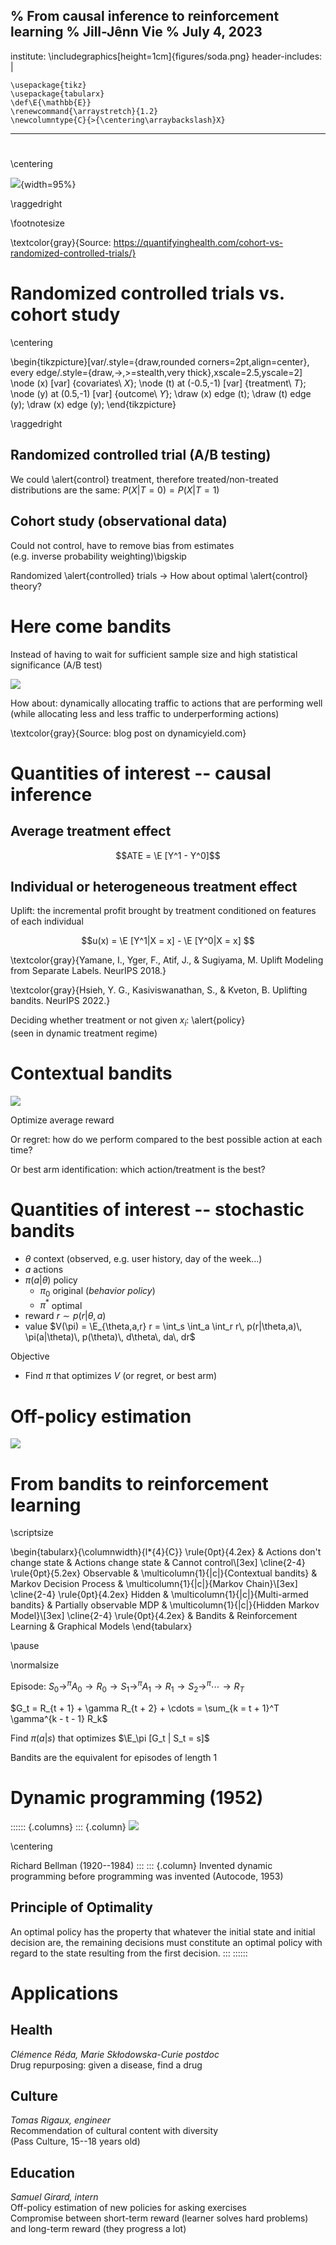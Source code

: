 % From causal inference to reinforcement learning
% Jill-Jênn Vie
% July 4, 2023
---
institute: \includegraphics[height=1cm]{figures/soda.png}
header-includes: |
  ```{=tex}
  \usepackage{tikz}
  \usepackage{tabularx}
  \def\E{\mathbb{E}}
  \renewcommand{\arraystretch}{1.2}
  \newcolumntype{C}{>{\centering\arraybackslash}X}
  ```
---

# 

\centering

![](figures/rct.png){width=95%}

\raggedright

\footnotesize

\textcolor{gray}{Source: https://quantifyinghealth.com/cohort-vs-randomized-controlled-trials/}

# Randomized controlled trials vs. cohort study

\centering

\begin{tikzpicture}[var/.style={draw,rounded corners=2pt,align=center}, every edge/.style={draw,->,>=stealth,very thick},xscale=2.5,yscale=2]
\node (x) [var] {covariates\\ $X$};
\node (t) at (-0.5,-1) [var] {treatment\\ $T$};
\node (y) at (0.5,-1) [var] {outcome\\ $Y$};
\draw (x) edge (t);
\draw (t) edge (y);
\draw (x) edge (y);
\end{tikzpicture}

\raggedright

## Randomized controlled trial (A/B testing)

We could \alert{control} treatment, therefore treated/non-treated distributions are the same: $P(X|T = 0) = P(X|T = 1)$

## Cohort study (observational data)

Could not control, have to remove bias from estimates  
(e.g. inverse probability weighting)\bigskip

Randomized \alert{controlled} trials $\to$ How about optimal \alert{control} theory?

# Here come bandits

Instead of having to wait for sufficient sample size and high statistical significance (A/B test)  

![](figures/ab-testing-bandits.png)

How about: dynamically allocating traffic to actions that are performing well  
(while allocating less and less traffic to underperforming actions)

\textcolor{gray}{Source: blog post on dynamicyield.com}

# Quantities of interest -- causal inference

## Average treatment effect

$$ATE = \E [Y^1 - Y^0]$$

## Individual or heterogeneous treatment effect

Uplift: the incremental profit brought by treatment conditioned on features of each individual

$$u(x) = \E [Y^1|X = x] - \E [Y^0|X = x] $$

\textcolor{gray}{Yamane, I., Yger, F., Atif, J., \& Sugiyama, M. Uplift Modeling from Separate Labels. NeurIPS 2018.}

\textcolor{gray}{Hsieh, Y. G., Kasiviswanathan, S., \& Kveton, B. Uplifting bandits. NeurIPS 2022.}

Deciding whether treatment or not given $x_i$: \alert{policy}  
(seen in dynamic treatment regime)

# Contextual bandits

![](figures/contextual-bandits.png)

Optimize average reward

Or regret: how do we perform compared to the best possible action at each time?

Or best arm identification: which action/treatment is the best?

# Quantities of interest -- stochastic bandits

- $\theta$ context (observed, e.g. user history, day of the week…)
- $a$ actions
- $\pi(a|\theta)$ policy
	- $\pi_0$ original (*behavior policy*)
	- $\pi^*$ optimal
- reward $r \sim p(r|\theta,a)$
- value $V(\pi) = \E_{\theta,a,r} r = \int_s \int_a \int_r r\, p(r|\theta,a)\, \pi(a|\theta)\, p(\theta)\, d\theta\, da\, dr$

Objective

- Find $\pi$ that optimizes $V$ (or regret, or best arm)

# Off-policy estimation

![](figures/ipw.png)

# From bandits to reinforcement learning

\scriptsize

\begin{tabularx}{\columnwidth}{l*{4}{C}}
\rule{0pt}{4.2ex} & Actions don't change state & Actions change state & Cannot control\\[3ex] \cline{2-4}
\rule{0pt}{5.2ex} Observable & \multicolumn{1}{|c|}{Contextual bandits} & Markov Decision Process & \multicolumn{1}{|c|}{Markov Chain}\\[3ex] \cline{2-4}
\rule{0pt}{4.2ex} Hidden & \multicolumn{1}{|c|}{Multi-armed bandits} & Partially observable MDP & \multicolumn{1}{|c|}{Hidden Markov Model}\\[3ex] \cline{2-4}
\rule{0pt}{4.2ex} & Bandits & Reinforcement Learning & Graphical Models
\end{tabularx}

\pause

\normalsize

Episode: $S_0 \to^\pi A_0 \to R_0 \to S_1 \to^\pi A_1 \to R_1 \to S_2 \to^\pi \cdots \to R_T$

$G_t = R_{t + 1} + \gamma R_{t + 2} + \cdots = \sum_{k = t + 1}^T \gamma^{k - t - 1} R_k$

Find $\pi(a|s)$ that optimizes $\E_\pi [G_t | S_t = s]$

Bandits are the equivalent for episodes of length 1

# Dynamic programming (1952)

:::::: {.columns}
::: {.column}
![](figures/bellman.jpg)

\centering

Richard Bellman (1920--1984)
:::
::: {.column}
Invented dynamic programming before programming was invented (Autocode, 1953)

## Principle of Optimality

An optimal policy has the property that whatever the initial state and initial decision are, the remaining decisions must constitute an optimal policy with regard to the state resulting from the first decision.
:::
::::::

# Applications

## Health

*Clémence Réda, Marie Skłodowska-Curie postdoc*  
Drug repurposing: given a disease, find a drug

## Culture

*Tomas Rigaux, engineer*  
Recommendation of cultural content with diversity  
(Pass Culture, 15--18 years old)

## Education

*Samuel Girard, intern*  
Off-policy estimation of new policies for asking exercises  
Compromise between short-term reward (learner solves hard problems) and long-term reward (they progress a lot)
